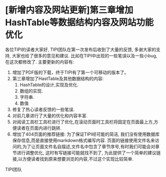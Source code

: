 # [新增内容及网站更新]第三章增加HashTable等数据结构内容及网站功能优化

各位TIPI的读者大家好, TIPI团队在第一次发布后收到了大量的反馈, 多谢大家的支持, 大家也给了很多的意见和建议.
比如在TIPI中出现的一些笔误以及一些小bug,在这次都修改了. 主要更新的内容有:

1. 增加了PDF版的下载，终于TIPI有了第一个可移动的版本了。
1. 第三章增加了HastTable及其他数据结构的内容:
	1. HashTable的设计,实现及优化.
	1. 数组的实现.
	1. 字符串.
	1. 数值
1. 修复了热心读者反馈的一些笔误.
1. 对前几章进行了大量的优化和内容丰富.
1. 对阅读工具栏工具栏进行了优化,在滚动页面时工具栏将固定在页面最上方,方便读者在页面内进行跳转.
1. 增加了404页面的推荐链接: 为了保证TIPI经可能的简洁, 我们没有使用数据库保存信息,而是直接使用markdown格式编写内容.
   页面的链接使用文件名来访问的,为了让页面文件名自描述,文件名中包含了章节序号,有时我们可能会对章节进行调整优化,
   这时有写链接可能就找不到了, 为此提供了一个简单的建议链接,以方便读者找到原来想要浏览的内容,不过这个实现比较简单.

TIPI团队
